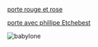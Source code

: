[porte rouge et rose](https://github.com/jackalstv/labyrteam/blob/main/l'appartement_des_enfer_d_outre_mer.md)

[porte avec phillipe Etchebest](https://github.com/jackalstv/labyrteam/blob/main/Cuisine.md)

![babylone](images/babylone.jpg)